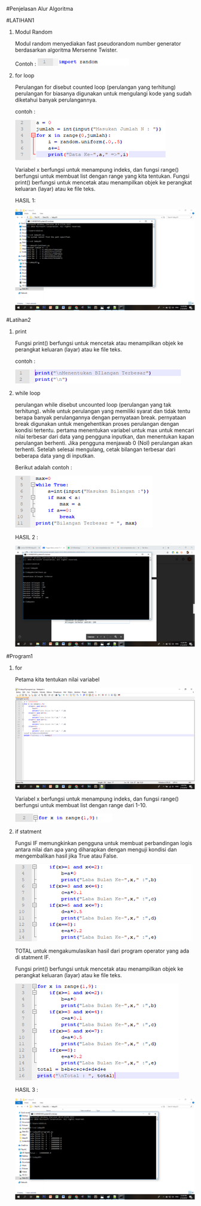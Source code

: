 #Penjelasan Alur Algoritma

#LATIHAN1
1. Modul Random

	Modul random menyediakan fast pseudorandom number generator berdasarkan algoritma Mersenne Twister.

	Contoh : 
![alt text](1.png)

2. for loop

	Perulangan for disebut counted loop (perulangan yang terhitung)
	perulangan for biasanya digunakan untuk mengulangi kode yang sudah diketahui banyak perulangannya.

	contoh : 
	
	![alt text](2.png)

	Variabel x berfungsi untuk menampung indeks, dan fungsi range() berfungsi untuk membuat list dengan range yang kita tentukan.
	Fungsi print() berfungsi untuk mencetak atau menampilkan objek ke perangkat keluaran (layar) atau ke file teks.
	
	
	HASIL 1:
	
	![alt text](hasil1.png)
	


#Latihan2
1. print

	Fungsi print() berfungsi untuk mencetak atau menampilkan objek ke perangkat keluaran (layar) atau ke file teks.
	
	contoh :
	
	![alt text](11.png)
	
2. while loop

	perulangan while disebut uncounted loop (perulangan yang tak terhitung).
	while untuk perulangan yang memiliki syarat dan tidak tentu berapa banyak perulangannya dengan pernyataan break.
	pernyataan break digunakan untuk mengehentikan proses perulangan dengan kondisi tertentu.
	pertama menentukan variabel untuk max untuk mencari nilai terbesar dari data yang pengguna inputkan,
	dan menentukan kapan perulangan berhenti. Jika pengguna menjawab 0 (Nol) perulangan akan terhenti.
	Setelah selesai mengulang, cetak bilangan terbesar dari beberapa data yang di inputkan.
	
	Berikut adalah contoh :
	
	![alt text](22.png)
	
	
	HASIL 2 :
	
	![alt text](hasil2.png)
	


#Program1
1. for

	Petama kita tentukan nilai variabel

	![alt text](111.png)

	Variabel x berfungsi untuk menampung indeks, dan fungsi range() berfungsi untuk membuat list dengan range dari 1-10.

	![alt text](222.png)

2. if statment

	Fungsi IF memungkinkan pengguna untuk membuat perbandingan logis antara nilai dan apa yang diharapkan dengan menguji
	kondisi dan mengembalikan hasil jika True atau False.
	
	![alt text](333.png)
	
	TOTAL untuk mengakumulasikan hasil dari program operator yang ada di statment IF.
	
	Fungsi print() berfungsi untuk mencetak atau menampilkan objek ke perangkat keluaran (layar) atau ke file teks.
	
	![alt text](444.png)
	
	
	HASIL 3 :
	
	![alt text](hasil3.png)


